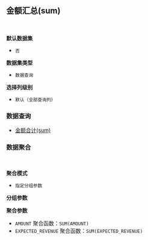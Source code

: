 ## 金额汇总(sum) <!-- {docsify-ignore-all} -->



<br>
<p class="panel-title"><b>默认数据集</b></p>

* `否`

<p class="panel-title"><b>数据集类型</b></p>

* `数据查询`

<p class="panel-title"><b>选择列级别</b></p>

* `默认（全部查询列）`




### 数据查询
  * [金额合计(sum)](module/crm/deal/query/sum)

### 数据聚合

<br>
<p class="panel-title"><b>聚合模式</b></p>

* `指定分组参数`


<p class="panel-title"><b>分组参数</b></p>


<p class="panel-title"><b>聚合参数</b></p>

* `AMOUNT`  聚合函数：`SUM(AMOUNT)`
* `EXPECTED_REVENUE`  聚合函数：`SUM(EXPECTED_REVENUE)`

